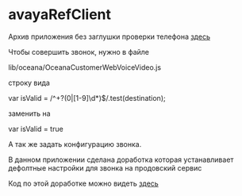 # avayaRefClient
Архив приложения без заглушки проверки телефона [здесь](https://yadi.sk/d/0rHAb07C1S40Cg)

Чтобы совершить звонок, нужно в файле 

lib/oceana/OceanaCustomerWebVoiceVideo.js 

строку вида

var isValid = /^\+?(0|[1-9]\d*)$/.test(destination);


заменить на 

var isValid = true

А так же задать конфигурацию звонка.

В данном приложении сделана доработка которая устанавливает дефолтные настройки для звонка на продовский сервис

Код по этой доработке можно видеть [здесь](https://github.com/mbob72/avayaRefClient/commit/4b0177ba6bb1cee3add7de5fe52499db206ebe6f)

